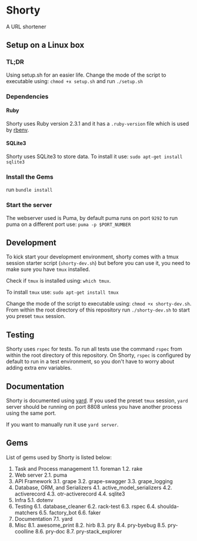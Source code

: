 Shorty
================
A URL shortener

## Setup on a Linux box

### TL;DR
Using setup.sh for an easier life.
Change the mode of the script to executable using: `chmod +x setup.sh` and run `./setup.sh`

### Dependencies

#### Ruby

Shorty uses Ruby version 2.3.1 and it has a `.ruby-version` file which is used by [rbenv](https://github.com/rbenv/rbenv).

#### SQLite3

Shorty uses SQLite3 to store data. To install it use:
`sudo apt-get install sqlite3`

### Install the Gems
run `bundle install`

### Start the server
The webserver used is Puma, by default puma runs on port `9292` to run puma on a different port use: `puma -p $PORT_NUMBER`

## Development

To kick start your development environment, shorty comes with a tmux session starter script (`shorty-dev.sh`) but before you can use it, you need to make sure you have `tmux` installed.

Check if `tmux` is installed using: `which tmux`.

To install `tmux` use: `sudo apt-get install tmux`

Change the mode of the script to executable using: `chmod +x shorty-dev.sh`.
From within the root directory of this repository run `./shorty-dev.sh` to start you preset `tmux` session.

## Testing

Shorty uses `rspec` for tests. To run all tests use the command `rspec` from within the root directory of this repository.
On Shorty, `rspec` is configured by default to run in a test environment, so you don't have to worry about adding extra env variables.

## Documentation

Shorty is documented using [yard](https://yardoc.org/). If you used the preset `tmux` session, `yard` server should be running on port 8808 unless you have another process using the same port.

If you want to manually run it use `yard server`.

## Gems

List of gems used by Shorty is listed below:
1. Task and Process management
1.1. foreman
1.2. rake
2. Web server
2.1. puma
3. API Framework
3.1. grape
3.2. grape-swagger
3.3. grape_logging
4. Database, ORM, and Serializers
4.1. active_model_serializers
4.2. activerecord
4.3. otr-activerecord
4.4. sqlite3
5. Infra
5.1. dotenv
6. Testing
6.1. database_cleaner
6.2. rack-test
6.3. rspec
6.4. shoulda-matchers
6.5. factory_bot
6.6. faker
7. Documentation
7.1. yard
8. Misc
8.1. awesome_print
8.2. hirb
8.3. pry
8.4. pry-byebug
8.5. pry-coolline
8.6. pry-doc
8.7. pry-stack_explorer
